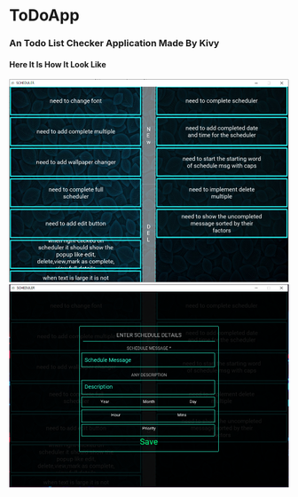 # ToDoApp
<h3>An Todo List Checker Application Made By Kivy</h3>

<h4>Here It Is How It Look Like</h4>
<img src='images/Show0.PNG'>
<img src='images/Show1.PNG'>
